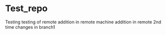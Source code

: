 # Test_repo
Testing 
testing of remote
addition in remote machine
addition in remote 2nd time
changes in branch1